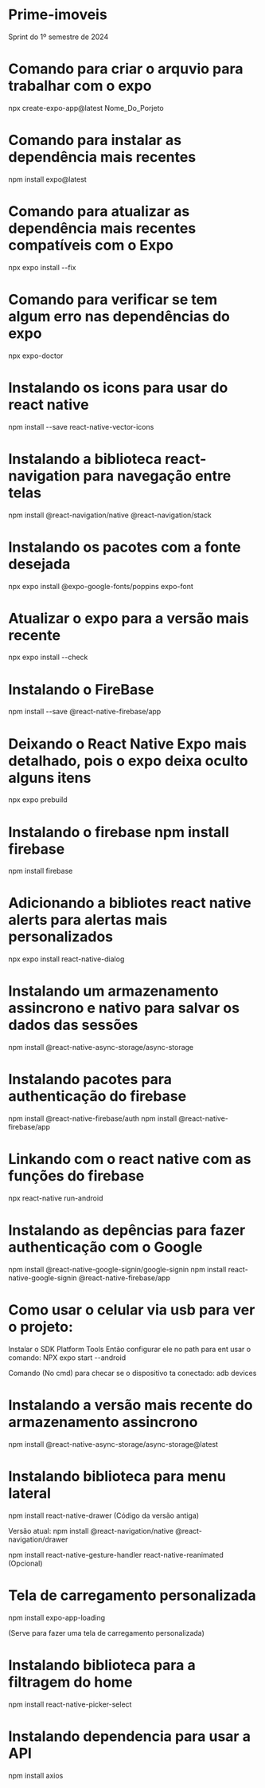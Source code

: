 # Prime-imoveis
 Sprint do 1º semestre de 2024

# Comando para criar o arquvio para trabalhar com o expo
npx create-expo-app@latest Nome_Do_Porjeto

# Comando para instalar as dependência mais recentes
npm install expo@latest

# Comando para atualizar as dependência mais recentes compatíveis com o Expo
npx expo install --fix

# Comando para verificar se tem algum erro nas dependências do expo
npx expo-doctor

# Instalando os icons para usar do react native
npm install --save react-native-vector-icons

# Instalando a biblioteca react-navigation para navegação entre telas
npm install @react-navigation/native @react-navigation/stack

# Instalando os pacotes com a fonte desejada
npx expo install @expo-google-fonts/poppins expo-font

# Atualizar o expo para a versão mais recente
npx expo install --check

# Instalando o FireBase
npm install --save @react-native-firebase/app

# Deixando o React Native Expo mais detalhado, pois o expo deixa oculto alguns itens
npx expo prebuild

# Instalando o firebase npm install firebase
npm install firebase

# Adicionando a bibliotes react native alerts para alertas mais personalizados
npx expo install react-native-dialog

# Instalando um armazenamento assincrono e nativo para salvar os dados das sessões
npm install @react-native-async-storage/async-storage

# Instalando pacotes para authenticação do firebase
npm install @react-native-firebase/auth
npm install @react-native-firebase/app

# Linkando com o react native com as funções do firebase
npx react-native run-android

# Instalando as depências para fazer authenticação com o Google
npm install @react-native-google-signin/google-signin 
npm install react-native-google-signin
@react-native-firebase/app

# Como usar o celular via usb para ver o projeto:
Instalar o SDK Platform Tools
Então configurar ele no path
para ent usar o comando:
NPX expo start --android

Comando (No cmd) para checar se o dispositivo ta conectado:
adb devices

# Instalando a versão mais recente do armazenamento assincrono
 npm install @react-native-async-storage/async-storage@latest

# Instalando biblioteca para menu lateral
npm install react-native-drawer (Código da versão antiga)

Versão atual:
npm install @react-navigation/native @react-navigation/drawer

npm install react-native-gesture-handler react-native-reanimated (Opcional)

# Tela de carregamento personalizada
npm install expo-app-loading

(Serve para fazer uma tela de carregamento personalizada)

# Instalando biblioteca para a filtragem do home
npm install react-native-picker-select

# Instalando dependencia para usar a API
npm install axios



